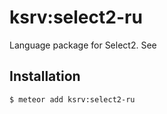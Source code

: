# ksrv:select2-ru

Language package for Select2. See 

## Installation

```
$ meteor add ksrv:select2-ru
```

